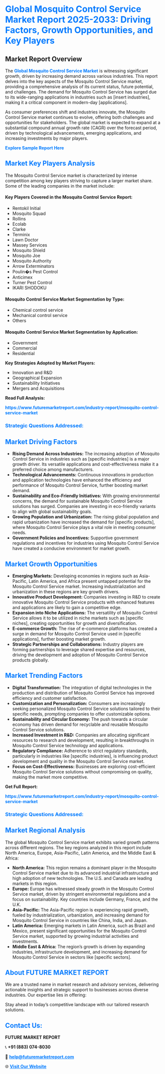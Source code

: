 <h1 style="color: #007BFF;">Global Mosquito Control Service Market Report 2025-2033: Driving Factors, Growth Opportunities, and Key Players</h1>

<section id="overview">
<h2>Market Report Overview</h2>
<p>The <a href="https://www.futuremarketreport.com/industry-report/mosquito-control-service-market" style="color: #007BFF; text-decoration: none;"><strong>Global Mosquito Control Service Market</strong></a> is witnessing significant growth, driven by increasing demand across various industries. This report delves into the key aspects of the Mosquito Control Service market, providing a comprehensive analysis of its current status, future potential, and challenges. The demand for Mosquito Control Service has surged due to its wide-ranging applications in industries such as [insert industries], making it a critical component in modern-day [applications].</p>
<p>As consumer preferences shift and industries innovate, the Mosquito Control Service market continues to evolve, offering both challenges and opportunities for stakeholders. The global market is expected to expand at a substantial compound annual growth rate (CAGR) over the forecast period, driven by technological advancements, emerging applications, and increasing investments by major players.</p>
</section>

<section id="overview">
<p><a href="https://www.futuremarketreport.com/request-sample/reportId=28160" style="color: #007BFF; text-decoration: none;"><strong>Explore Sample Report Here</strong></a></p>
</section>

<section id="key-players">
<h2 style="color: #007BFF;">Market Key Players Analysis</h2>
<p>The Mosquito Control Service market is characterized by intense competition among key players striving to capture a larger market share. Some of the leading companies in the market include:</p>
<h4>Key Players Covered in the Mosquito Control Service Report:</h4>
<ul><li>Rentokil Initial</li><li>Mosquito Squad</li><li>Rollins</li><li>Ecolab</li><li>Clarke</li><li>Terminix</li><li>Lawn Doctor</li><li>Massey Services</li><li>Mosquito Shield</li><li>Mosquito Joe</li><li>Mosquito Authority</li><li>Arrow Exterminators</li><li>Poulin�s Pest Control</li><li>Anticimex</li><li>Turner Pest Control</li><li>IKARI SHODOKU</li></ul>
<h4>Mosquito Control Service Market Segmentation by Type:</h4>
<ul><li>Chemical control service</li><li>Mechanical control service</li><li>Others</li></ul>

<h4>Mosquito Control Service Market Segmentation by Application:</h4>
<ul><li>Government</li><li>Commercial</li><li>Residential</li></ul>
<p><strong>Key Strategies Adopted by Market Players:</strong></p>
<ul>
<li>Innovation and R&D</li>
<li>Geographical Expansion</li>
<li>Sustainability Initiatives</li>
<li>Mergers and Acquisitions</li>
</ul>
</section>

<section>
<p><strong>Read Full Analysis: </strong></p><a href="https://www.futuremarketreport.com/industry-report/mosquito-control-service-market" style="color: #007BFF; text-decoration: none;"><strong>https://www.futuremarketreport.com/industry-report/mosquito-control-service-market</strong></a>
<h3 style="color: #007BFF;">Strategic Questions Addressed:</h3>
</section>

<section id="driving-factors">
<h2 style="color: #007BFF;">Market Driving Factors</h2>
<ul>
<li><strong>Rising Demand Across Industries:</strong> The increasing adoption of Mosquito Control Service in industries such as [specific industries] is a major growth driver. Its versatile applications and cost-effectiveness make it a preferred choice among manufacturers.</li>
<li><strong>Technological Advancements:</strong> Continuous innovations in production and application technologies have enhanced the efficiency and performance of Mosquito Control Service, further boosting market demand.</li>
<li><strong>Sustainability and Eco-Friendly Initiatives:</strong> With growing environmental concerns, the demand for sustainable Mosquito Control Service solutions has surged. Companies are investing in eco-friendly variants to align with global sustainability goals.</li>
<li><strong>Growing Population and Urbanization:</strong> The rising global population and rapid urbanization have increased the demand for [specific products], where Mosquito Control Service plays a vital role in meeting consumer needs.</li>
<li><strong>Government Policies and Incentives:</strong> Supportive government regulations and incentives for industries using Mosquito Control Service have created a conducive environment for market growth.</li>
</ul>
</section>

<section id="growth-opportunities">
<h2 style="color: #007BFF;">Market Growth Opportunities</h2>
<ul>
<li><strong>Emerging Markets:</strong> Developing economies in regions such as Asia-Pacific, Latin America, and Africa present untapped potential for the Mosquito Control Service market. Increasing industrialization and urbanization in these regions are key growth drivers.</li>
<li><strong>Innovative Product Development:</strong> Companies investing in R&D to create innovative Mosquito Control Service products with enhanced features and applications are likely to gain a competitive edge.</li>
<li><strong>Expansion into Niche Applications:</strong> The versatility of Mosquito Control Service allows it to be utilized in niche markets such as [specific niches], creating opportunities for growth and diversification.</li>
<li><strong>E-commerce Growth:</strong> The rise of e-commerce platforms has created a surge in demand for Mosquito Control Service used in [specific applications], further boosting market growth.</li>
<li><strong>Strategic Partnerships and Collaborations:</strong> Industry players are forming partnerships to leverage shared expertise and resources, driving the development and adoption of Mosquito Control Service products globally.</li>
</ul>
</section>

<section id="trending-factors">
<h2 style="color: #007BFF;">Market Trending Factors</h2>
<ul>
<li><strong>Digital Transformation:</strong> The integration of digital technologies in the production and distribution of Mosquito Control Service has improved efficiency and customer satisfaction.</li>
<li><strong>Customization and Personalization:</strong> Consumers are increasingly seeking personalized Mosquito Control Service solutions tailored to their specific needs, prompting companies to offer customizable options.</li>
<li><strong>Sustainability and Circular Economy:</strong> The push towards a circular economy has driven demand for recyclable and reusable Mosquito Control Service solutions.</li>
<li><strong>Increased Investment in R&D:</strong> Companies are allocating significant resources to research and development, resulting in breakthroughs in Mosquito Control Service technology and applications.</li>
<li><strong>Regulatory Compliance:</strong> Adherence to strict regulatory standards, particularly in industries like [specific industries], is influencing product development and quality in the Mosquito Control Service market.</li>
<li><strong>Focus on Cost-Effectiveness:</strong> Businesses are exploring cost-efficient Mosquito Control Service solutions without compromising on quality, making the market more competitive.</li>
</ul>
</section>

<section>
<p><strong>Get Full Report: </strong></p><a href="https://www.futuremarketreport.com/industry-report/mosquito-control-service-market" style="color: #007BFF; text-decoration: none;"><strong>https://www.futuremarketreport.com/industry-report/mosquito-control-service-market</strong></a>
<h3 style="color: #007BFF;">Strategic Questions Addressed:</h3>
</section>


<section id="regional-analysis">
<h2 style="color: #007BFF;">Market Regional Analysis</h2>
<p>The global Mosquito Control Service market exhibits varied growth patterns across different regions. The key regions analyzed in this report include North America, Europe, Asia-Pacific, Latin America, and the Middle East & Africa:</p>
<ul>
<li><strong>North America:</strong> This region remains a dominant player in the Mosquito Control Service market due to its advanced industrial infrastructure and high adoption of new technologies. The U.S. and Canada are leading markets in this region.</li>
<li><strong>Europe:</strong> Europe has witnessed steady growth in the Mosquito Control Service market, driven by stringent environmental regulations and a focus on sustainability. Key countries include Germany, France, and the U.K.</li>
<li><strong>Asia-Pacific:</strong> The Asia-Pacific region is experiencing rapid growth, fueled by industrialization, urbanization, and increasing demand for Mosquito Control Service in countries like China, India, and Japan.</li>
<li><strong>Latin America:</strong> Emerging markets in Latin America, such as Brazil and Mexico, present significant opportunities for the Mosquito Control Service market, supported by growing industrial activities and investments.</li>
<li><strong>Middle East & Africa:</strong> The region’s growth is driven by expanding industries, infrastructure development, and increasing demand for Mosquito Control Service in sectors like [specific sectors].</li>
</ul>
</section>

<footer>
<h2 style="color: #007BFF;">About FUTURE MARKET REPORT</h2>
<p>We are a trusted name in market research and advisory services, delivering actionable insights and strategic support to businesses across diverse industries. Our expertise lies in offering:</p>

<p>Stay ahead in today’s competitive landscape with our tailored research solutions.</p>

<h2 style="color: #007BFF;">Contact Us:</h2>
<p><strong>FUTURE MARKET REPORT</strong></p>
<p>📞 <strong>+91 (883) 074-8030</strong></p>
<p>📧 <strong><a href="mailto:help@futuremarketreport.com" style="color: #007BFF;">help@futuremarketreport.com</a></strong></p>
<p>🌐 <strong><a href="https://www.futuremarketreport.com/" style="color: #007BFF;">Visit Our Website</a></strong></p>
</footer>